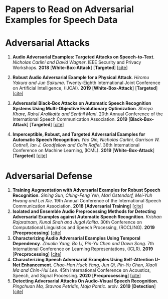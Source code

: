 # Papers to Read on Adversarial Examples for Speech Data




# Adversarial Attacks
1. <strong>Audio Adversarial Examples: Targeted Attacks on Speech-to-Text</strong>.<em> Nicholas Carlini and David Wagner</em>. IEEE Security and Privacy Workshops. 
<strong>2018</strong> [<strong>White-Box-Attack</strong>] [<strong>Targeted</strong>] [[cite](https://dblp.uni-trier.de/rec/bibtex/conf/sp/Carlini018)] 

2. <strong>Robust Audio Adversarial Example for a Physical Attack</strong>.<em> Hiromu Yakura and Jun Sakuma</em>. Twenty-Eighth International Joint Conference on
               Artificial Intelligence, (IJCAI). <strong>2019</strong> [<strong>White-Box-Attack</strong>] [<strong>Targeted</strong>]
               [[cite](https://dblp.uni-trier.de/rec/bibtex/conf/ijcai/YakuraS19)]
               
3. <strong>Adversarial Black-Box Attacks on Automatic Speech Recognition Systems Using Multi-Objective Evolutionary Optimization</strong>.<em> Shreya Khare,
               Rahul Aralikatte and Senthil Mani</em>. 20th Annual Conference of the International Speech Communication Association. <strong>2019</strong>
               [<strong>Black-Box-Attack</strong>] [<strong>Targeted</strong>] [[cite](https://dblp.uni-trier.de/rec/bibtex/conf/interspeech/KhareAM19)]
               
4. <strong>Imperceptible, Robust, and Targeted Adversarial Examples for Automatic Speech Recognition</strong>.<em> Yao Qin,
               Nicholas Carlini, Garrison W. Cottrell, Ian J. Goodfellow and Colin Raffel</em>. 36th International Conference on Machine Learning, (ICML). <strong>2019</strong>
               [<strong>White-Box-Attack</strong>] [<strong>Targeted</strong>] [[cite](https://dblp.uni-trier.de/rec/bibtex/conf/icml/QinCCGR19)]


# Adversarial Defense 

1. <strong>Training Augmentation with Adversarial Examples for Robust Speech Recognition</strong>.<em> Sining Sun, Ching-Feng Yeh, Mari Ostendorf, 
               Mei-Yuh Hwang and Lei Xie</em>. 19th Annual Conference of the International Speech Communication Association. <strong>2018</strong> 
               [<strong>Adversarial Training</strong>] <strong></strong> [[cite](https://dblp.uni-trier.de/rec/bibtex/conf/interspeech/SunYOHX18)] 
2. <strong>Isolated and Ensemble Audio Preprocessing Methods for Detecting Adversarial Examples against Automatic Speech Recognition</strong>.
               <em> Krishan Rajaratnam, Kunal Shah and Jugal Kalita</em>. 30th Conference on Computational Linguistics and
               Speech Processing, (ROCLING). <strong>2019</strong> [<strong>Precprocessing</strong>] 
               <strong></strong> [[cite](https://dblp.uni-trier.de/rec/bibtex/conf/rocling/RajaratnamSK18)]
3. <strong>Characterizing Audio Adversarial Examples Using Temporal Dependency</strong>.
               <em> Zhuolin Yang, Bo Li, Pin-Yu Chen and Dawn Song</em>. 7th International Conference on Learning Representations, (ICLR). 
               <strong>2019</strong> [<strong>Precprocessing</strong>] <strong></strong> [[cite](https://dblp.uni-trier.de/rec/bibtex/conf/iclr/YangLCS19)]
4. <strong>Characterizing Speech Adversarial Examples Using Self-Attention U-Net Enhancement</strong>.
               <em> Chao-Han Huck Yang, Jun Qi, Pin-Yu Chen, Xiaoli Ma and Chin-Hui Lee</em>. 45th International Conference on Acoustics, Speech, and Signal Processing. 
               <strong>2020</strong> [<strong>Precprocessing</strong>] <strong></strong> [[cite](https://dblp.uni-trier.de/rec/bibtex/journals/corr/abs-2003-13917)]
5. <strong>Detecting Adversarial Attacks On Audio-Visual Speech Recognition</strong>.
               <em> Pingchuan Ma, Stavros Petridis, Maja Pantic</em>. arxiv. 
               <strong>2019</strong> [<strong>Detection</strong>] <strong></strong> [[cite](https://dblp.uni-trier.de/rec/journals/corr/abs-1912-08639.html?view=bibtex)]               
     




 
